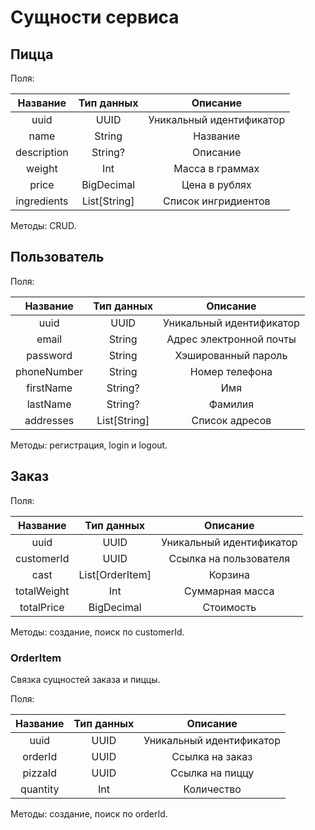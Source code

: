 # Сущности сервиса

## Пицца

Поля:

|   Название    |  Тип данных  |          Описание          |
|:-------------:|:------------:|:--------------------------:|
|     uuid      |     UUID     |  Уникальный идентификатор  |
|     name      |    String    |          Название          |
|  description  |   String?    |          Описание          |
|    weight     |     Int      |      Масса в граммах       |
|     price     |  BigDecimal  |       Цена в рублях        |
|  ingredients  | List[String] |    Список ингридиентов     |

Методы: CRUD.

## Пользователь

Поля:

|   Название    |  Тип данных  |          Описание          |
|:-------------:|:------------:|:--------------------------:|
|     uuid      |     UUID     |  Уникальный идентификатор  |
|     email     |    String    |  Адрес электронной почты   |
|   password    |    String    |    Хэшированный  пароль    |
|  phoneNumber  |    String    |       Номер телефона       |
|   firstName   |   String?    |            Имя             |
|   lastName    |   String?    |          Фамилия           |
|   addresses   | List[String] |       Список адресов       |

Методы: регистрация, login и logout.

## Заказ

Поля:

|  Название   |   Тип данных    |         Описание         |
|:-----------:|:---------------:|:------------------------:|
|    uuid     |      UUID       | Уникальный идентификатор |
| customerId  |      UUID       |  Ссылка на пользователя  |
|    cast     | List[OrderItem] |         Корзина          |
| totalWeight |       Int       |     Суммарная масса      |
| totalPrice  |   BigDecimal    |        Стоимость         |

Методы: создание, поиск по customerId.

### OrderItem

Связка сущностей заказа и пиццы.

Поля:

| Название | Тип данных |          Описание          |
|:--------:|:----------:|:--------------------------:|
|   uuid   |    UUID    |  Уникальный идентификатор  |
| orderId  |    UUID    |      Ссылка на заказ       |
| pizzaId  |    UUID    |      Ссылка на пиццу       |
| quantity |    Int     |         Количество         |

Методы: создание, поиск по orderId.

